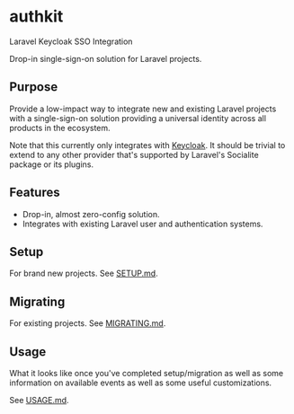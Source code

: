 # authkit
Laravel Keycloak SSO Integration

Drop-in single-sign-on solution for Laravel projects.

## Purpose

Provide a low-impact way to integrate new and existing Laravel projects with a
single-sign-on solution providing a universal identity across all products in
the ecosystem.

Note that this currently only integrates with [Keycloak](https://www.keycloak.org/).
It should be trivial to extend to any other provider that's supported by Laravel's
Socialite package or its plugins.

## Features

* Drop-in, almost zero-config solution.
* Integrates with existing Laravel user and authentication systems.

## Setup

For brand new projects. See [SETUP.md](docs/SETUP.md).

## Migrating

For existing projects. See [MIGRATING.md](docs/MIGRATING.md).

## Usage

What it looks like once you've completed setup/migration as well as some
information on available events as well as some useful customizations.

See [USAGE.md](docs/USAGE.md).

